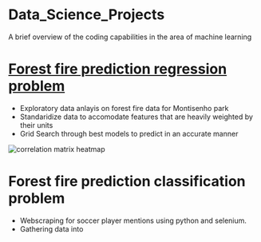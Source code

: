 # Data_Science_Projects
A brief overview of the coding capabilities in the area of machine learning  

# [Forest fire prediction regression problem](https://github.com/Mbazlami/forest-fire-prediction-)
- Exploratory data anlayis on forest fire data for Montisenho park
- Standaridize data to accomodate features that are heavily weighted by their units
- Grid Search through best models to predict in an accurate manner 

![correlation matrix heatmap](https://github.com/Mbazlami/forest-fire-prediction-/blob/main/download.png)

# Forest fire prediction classification problem 
- Webscraping for soccer player mentions using python and selenium.
- Gathering data into 
